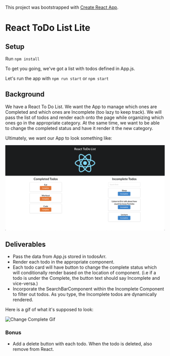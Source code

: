 This project was bootstrapped with [Create React App](https://github.com/facebook/create-react-app).

# React ToDo List Lite

## Setup

Run `npm install`

To get you going, we've got a list with todos defined in App.js.

Let's run the app with `npm run start` or `npm start`

## Background

We have a React To Do List. We want the App to manage which ones are Completed and which ones are Incomplete (too lazy to keep track).
We will pass the list of todos and render each onto the page while organizing which ones go in the appropriate category. At the same time, we want to be able to change the completed status and have it render it the new category.

Ultimately, we want our App to look something like:

![Image of Finished](public/finishedProd.png)

## Deliverables

* Pass the data from App.js stored in todosArr.
* Render each todo in the appropriate component.
* Each todo card will have button to change the complete status which will conditionally render based on the location of component. (i.e if a todo is under the Complete, the button text should say Incomplete and vice-versa.)
* Incorporate the SearchBarComponent within the Incomplete Component to filter out todos. As you type, the Incomplete todos are dynamically rendered. 

Here is a gif of what it's supposed to look:

![Change Complete Gif](public/Demo.gif)

### Bonus

* Add a delete button with each todo. When the todo is deleted, also remove from React.
